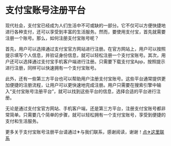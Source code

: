 # 支付宝账号注册平台

现代社会，支付宝已经成为人们生活中不可或缺的一部分。它不仅可以方便快捷地进行各种支付，还可以享受到丰富的生活服务。然而，要使用支付宝，首先就需要注册一个账号。那么，如何注册支付宝账号呢？

首先，用户可以选择通过支付宝官方网站进行注册。在官方网站上，用户可以按照提示填写个人信息，并验证身份信息，就可以轻松注册一个支付宝账号。其次，用户还可以选择通过支付宝手机客户端进行注册。只需要下载支付宝App，按照提示进行注册，同样可以快速拥有一个支付宝账号。

此外，还有一些第三方平台也可以帮助用户注册支付宝账号。这些平台通常提供更加便捷的注册流程，让用户可以更快速地完成注册。用户只需要在搜索引擎中输入“支付宝账号注册平台”，就可以找到这些平台的信息，选择合适的平台进行注册。

无论是通过支付宝官方网站、手机客户端，还是第三方平台，注册支付宝账号都非常简单。只需要几个简单的步骤，就可以轻松拥有一个支付宝账号，享受到便捷的支付和生活服务。

更多关于支付宝账号注册平台请通过✈与我们联系，感谢阅读，谢谢！[点✈这里联系](https://a.k02.cc)
